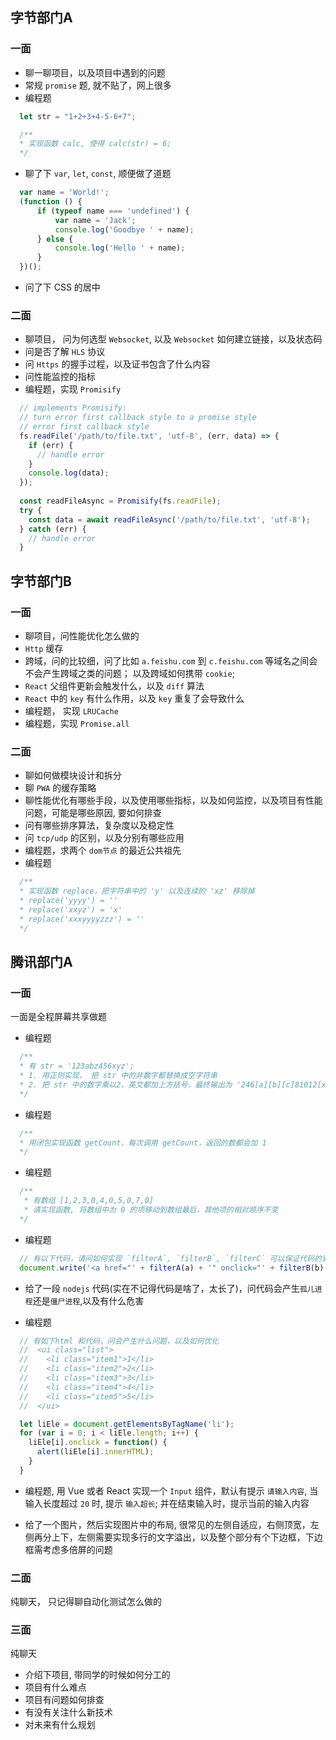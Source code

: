 ## 字节部门A

### 一面

- 聊一聊项目，以及项目中遇到的问题
- 常规 `promise` 题, 就不贴了，网上很多
- 编程题
```javascript
  let str = "1+2+3+4-5-6+7";

  /**
  * 实现函数 calc, 使得 calc(str) = 6;
  */

```
- 聊了下 `var`, `let`, `const`, 顺便做了道题
```javascript
  var name = 'World!';
  (function () {
      if (typeof name === 'undefined') {
          var name = 'Jack';
          console.log('Goodbye ' + name);
      } else {
          console.log('Hello ' + name);
      }
  })();
```
- 问了下 CSS 的居中

### 二面

- 聊项目， 问为何选型 `Websocket`, 以及 `Websocket` 如何建立链接，以及状态码 
- 问是否了解 `HLS` 协议
- 问 `Https` 的握手过程，以及证书包含了什么内容
- 问性能监控的指标
- 编程题，实现 `Promisify`
```javascript
  // implements Promisify:
  // turn error first callback style to a promise style
  // error first callback style
  fs.readFile('/path/to/file.txt', 'utf-8', (err, data) => {
    if (err) {
      // handle error
    }
    console.log(data);
  });
  
  const readFileAsync = Promisify(fs.readFile);
  try {
    const data = await readFileAsync('/path/to/file.txt', 'utf-8');
  } catch (err) {
    // handle error
  }
```

## 字节部门B

### 一面

- 聊项目，问性能优化怎么做的
- `Http` 缓存
- 跨域，问的比较细，问了比如 `a.feishu.com` 到 `c.feishu.com` 等域名之间会不会产生跨域之类的问题； 以及跨域如何携带 `cookie`;
- `React` 父组件更新会触发什么，以及 `diff` 算法
- `React` 中的 `key` 有什么作用，以及 `key` 重复了会导致什么
- 编程题， 实现 `LRUCache`
- 编程题，实现 `Promise.all`

### 二面

- 聊如何做模块设计和拆分
- 聊 `PWA` 的缓存策略
- 聊性能优化有哪些手段，以及使用哪些指标，以及如何监控，以及项目有性能问题，可能是哪些原因, 要如何排查
- 问有哪些排序算法，复杂度以及稳定性
- 问 `tcp/udp` 的区别，以及分别有哪些应用
- 编程题，求两个 `dom节点` 的最近公共祖先
- 编程题
```javascript
  /**
  * 实现函数 replace，把字符串中的 'y' 以及连续的 'xz' 移除掉
  * replace('yyyy') = ''
  * replace('xxyz') = 'x'
  * replace('xxxyyyyzzz') = ''
  */
```

## 腾讯部门A

### 一面

一面是全程屏幕共享做题

- 编程题
```javascript
  /**
  * 有 str = '123abz456xyz';
  * 1. 用正则实现， 把 str 中的非数字都替换成空字符串
  * 2. 把 str 中的数字乘以2，英文都加上方括号，最终输出为 '246[a][b][c]81012[x][y][z]'
  */
```

- 编程题
```javascript
  /**
  * 用闭包实现函数 getCount，每次调用 getCount，返回的数都会加 1
  */
```

- 编程题
```javascript
  /**
   * 有数组 [1,2,3,0,4,0,5,0,7,0]
   * 请实现函数, 将数组中为 0 的项移动到数组最后，其他项的相对顺序不变
  */
```

- 编程题
```javascript
  // 有以下代码，请问如何实现 `filterA`, `filterB`, `filterC` 可以保证代码的安全性
  document.write('<a href="' + filterA(a) + '" onclick="' + filterB(b) + '">' + filterC(c) + '</a>');
```

- 给了一段 `nodejs` 代码(实在不记得代码是啥了，太长了)，问代码会产生`孤儿进程`还是`僵尸进程`,以及有什么危害

- 编程题
```javascript
  // 有如下html 和代码，问会产生什么问题，以及如何优化
  //  <ui class="list">
  //    <li class="item1">1</li>
  //    <li class="item2">2</li>
  //    <li class="item3">3</li>
  //    <li class="item4">4</li>
  //    <li class="item5">5</li>
  //  </ui>

  let liEle = document.getElementsByTagName('li');
  for (var i = 0; i < liEle.length; i++) {
    liEle[i].onclick = function() {
      alert(liEle[i].innerHTML);
    }
  }
```
- 编程题, 用 Vue 或者 React 实现一个 `Input` 组件，默认有提示 `请输入内容`, 当输入长度超过 `20` 时, 提示 `输入超长`; 并在结束输入时，提示当前的输入内容

- 给了一个图片，然后实现图片中的布局, 很常见的左侧自适应，右侧顶宽，左侧再分上下，左侧需要实现多行的文字溢出，以及整个部分有个下边框，下边框需考虑多倍屏的问题

### 二面

纯聊天， 只记得聊自动化测试怎么做的

### 三面

纯聊天
- 介绍下项目, 带同学的时候如何分工的
- 项目有什么难点
- 项目有问题如何排查
- 有没有关注什么新技术
- 对未来有什么规划
